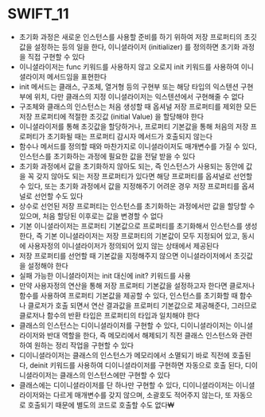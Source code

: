 # SWIFT_11
* 초기화 과정은 새로운 인스턴스를 사용할 준비를 하기 위하여 저장 프로퍼티의 초깃값을 설정하는 등의 일을 한다, 이니셜라이저 (initializer) 를 정의하면 초기화 과정을 직접 구현할 수 있다
* 이니셜라이저는 func 키워드를 사용하지 않고 오로지 init 키워드를 사용하여 이니셜라이저 메서드임을 표현한다
* init 메서드는 클래스, 구조체, 열거형 등의 구현부 또는 해당 타입의 익스텐션 구현부에 위치, 다만 클래스의 지정 이니셜라이저는 익스텐션에서 구현해줄 수 없다
* 구조체와 클래스의 인스턴스는 처음 생성할 때 옵셔널 저장 프로퍼티를 제외한 모든 저장 프로퍼티에 적절한 초깃값 (initial Value) 을 할당해야 한다
* 이니셜라이저를 통해 초깃값을 할당하거나, 프로퍼티 기본값을 통해 처음의 저장 프로퍼티가 초기화될 때는 프로퍼티 감시자 메서드가 호출되지 않는다
* 함수나 메서드를 정의할 때와 마찬가지로 이니셜라이저도 매개변수를 가질 수 있다, 인스턴스를 초기화하는 과정에 필요한 값을 전달 받을 수 있다
* 초기화 과정에서 값을 초기화하지 않아도 되는, 즉 인스턴스가 사용되는 동안에 값을 꼭 갖지 않아도 되는 저장 프로퍼티가 있다면 해당 프로퍼티를 옵셔널로 선언할 수 있다, 또는 초기화 과정에서 값을 지정해주기 어려운 경우 저장 프로퍼티를 옵셔널로 선언할 수도 있다
* 상수로 선언된 저장 프로퍼티는 인스턴스를 초기화하는 과정에서만 값을 할당할 수 있으며, 처음 할당된 이후로는 값을 변경할 수 없다
* 기본 이니셜라이저는 프로퍼티 기본값으로 프로퍼티를 초기화해서 인스턴스를 생성한다, 즉 기본 이니셜라이저는 저장 프로퍼티의 기본값이 모두 지정되어 있고, 동시에 사용자정의 이니셜라이저가 정의되어 있지 않는 상태에서 제공된다
* 저장 프로퍼티를 선언할 때 기본값을 지정해주지 않으면 이니셜라이저에서 초깃값을 설정해야 한다
* 실패 가능한 이니셜라이저는 init 대신에 init? 키워드를 사용
* 만약 사용자정의 연산을 통해 저장 프로퍼티 기본값을 설정하고자 한다면 클로저나 함수를 사용하여 프로퍼티 기본값을 제공할 수 있다, 인스턴스를 초기화할 때 함수나 클로저가 호출 되면서 연산 결과값을 프로퍼티 기본값으로 제공해준다, 그러므로 클로저나 함수의 반환 타입은 프로퍼티의 타입과 일치해야 한다
* 클래스의 인스턴스는 디이니셜라이저를 구현할 수 있다, 디이니셜라이저는 이니셜라이저와 반대 역할을 한다, 즉 메모리에서 해제되기 직전 클래스 인스턴스와 관련하여 원하는 정리 작업을 구현할 수 있다
* 디이니셜라이저는 클래스의 인스턴스가 메모리에서 소멸되기 바로 직전에 호출된다, deinit 키워드를 사용하여 디이니셜라이저를 구현하면 자동으로 호출 된다, 디이니셜라이저는 클래스의 인스턴스에만 구현할 수 있다
* 클래스에는 디이니셜라이저를 단 하나만 구현할 수 있다, 디이니셜라이저는 이니셜라이저와는 다르게 매개변수를 갖지 않으며, 소괄호도 적어주지 않는다, 또 자동으로 호출되기 때문에 별도의 코드로 호출할 수도 없다₩
